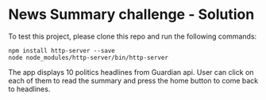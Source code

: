 # News Summary challenge - Solution

To test this project, please clone this repo and run the following commands:

```
npm install http-server --save
node node_modules/http-server/bin/http-server
```

The app displays 10 politics headlines from Guardian api. User can click on each of them to read the summary and press the home button to come back to headlines.